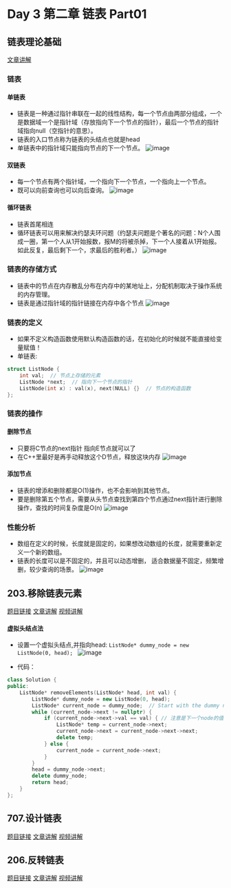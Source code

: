 # Day 3 第二章 链表 Part01

## 链表理论基础
[文章讲解](https://programmercarl.com/%E9%93%BE%E8%A1%A8%E7%90%86%E8%AE%BA%E5%9F%BA%E7%A1%80.html)

### 链表

#### 单链表
- 链表是一种通过指针串联在一起的线性结构，每一个节点由两部分组成，一个是数据域一个是指针域（存放指向下一个节点的指针），最后一个节点的指针域指向null（空指针的意思）。
- 链表的入口节点称为链表的头结点也就是head
- 单链表中的指针域只能指向节点的下一个节点。
![image](https://github.com/zhangchi0605/LeetCode/assets/30234384/4c0ab276-3da3-4101-b038-5b431b98353f)

#### 双链表
- 每一个节点有两个指针域，一个指向下一个节点，一个指向上一个节点。
- 既可以向前查询也可以向后查询。
![image](https://github.com/zhangchi0605/LeetCode/assets/30234384/7fec7b42-285d-4004-8c00-eb701c4857ce)

#### 循环链表
- 链表首尾相连
- 循环链表可以用来解决约瑟夫环问题（约瑟夫问题是个著名的问题：N个人围成一圈，第一个人从1开始报数，报M的将被杀掉，下一个人接着从1开始报。如此反复，最后剩下一个，求最后的胜利者。）
![image](https://github.com/zhangchi0605/LeetCode/assets/30234384/f79905e9-0455-4aa6-a94f-896a246516a2)


### 链表的存储方式
- 链表中的节点在内存散乱分布在内存中的某地址上，分配机制取决于操作系统的内存管理。
- 链表是通过指针域的指针链接在内存中各个节点
![image](https://github.com/zhangchi0605/LeetCode/assets/30234384/73e28c0b-ffb1-4f72-b401-a5c1ba4ccdce)

### 链表的定义
- 如果不定义构造函数使用默认构造函数的话，在初始化的时候就不能直接给变量赋值！
- 单链表:
```cpp
struct ListNode {
    int val;  // 节点上存储的元素
    ListNode *next;  // 指向下一个节点的指针
    ListNode(int x) : val(x), next(NULL) {}  // 节点的构造函数
};
```

### 链表的操作

#### 删除节点
- 只要将C节点的next指针 指向E节点就可以了
- 在C++里最好是再手动释放这个D节点，释放这块内存
![image](https://github.com/zhangchi0605/LeetCode/assets/30234384/497caa49-e0a3-4085-a1b5-68865940f1c9)

#### 添加节点
- 链表的增添和删除都是O(1)操作，也不会影响到其他节点。
- 要是删除第五个节点，需要从头节点查找到第四个节点通过next指针进行删除操作，查找的时间复杂度是O(n)
![image](https://github.com/zhangchi0605/LeetCode/assets/30234384/9784a2e4-3410-44c7-a8ad-1ca31559cfd0)

### 性能分析
- 数组在定义的时候，长度就是固定的，如果想改动数组的长度，就需要重新定义一个新的数组。
- 链表的长度可以是不固定的，并且可以动态增删， 适合数据量不固定，频繁增删，较少查询的场景。
![image](https://github.com/zhangchi0605/LeetCode/assets/30234384/63a6d539-5fc8-4b3c-bd49-c0e824195fe0)


## 203.移除链表元素
[题目链接](https://leetcode.cn/problems/remove-linked-list-elements/)
[文章讲解](https://programmercarl.com/0203.%E7%A7%BB%E9%99%A4%E9%93%BE%E8%A1%A8%E5%85%83%E7%B4%A0.html)
[视频讲解](https://www.bilibili.com/video/BV18B4y1s7R9)

#### 虚拟头结点法
- 设置一个虚拟头结点,并指向head: ```ListNode* dummy_node = new ListNode(0, head); ```
![image](https://github.com/zhangchi0605/LeetCode/assets/30234384/f2367895-5086-4b87-9fe7-3d8f04c4d44a)

- 代码：
```cpp
class Solution {
public:
    ListNode* removeElements(ListNode* head, int val) {
        ListNode* dummy_node = new ListNode(0, head);
        ListNode* current_node = dummy_node;  // Start with the dummy node
        while (current_node->next != nullptr) {
            if (current_node->next->val == val) { // 注意是下一个node的值等于val
                ListNode* temp = current_node->next;
                current_node->next = current_node->next->next;
                delete temp;
            } else {
                current_node = current_node->next;
            }
        }
        head = dummy_node->next;
        delete dummy_node;
        return head;
    }
};
```

## 707.设计链表 
[题目链接]()
[文章讲解]()
[视频讲解]()


## 206.反转链表 
[题目链接]()
[文章讲解]()
[视频讲解]()
